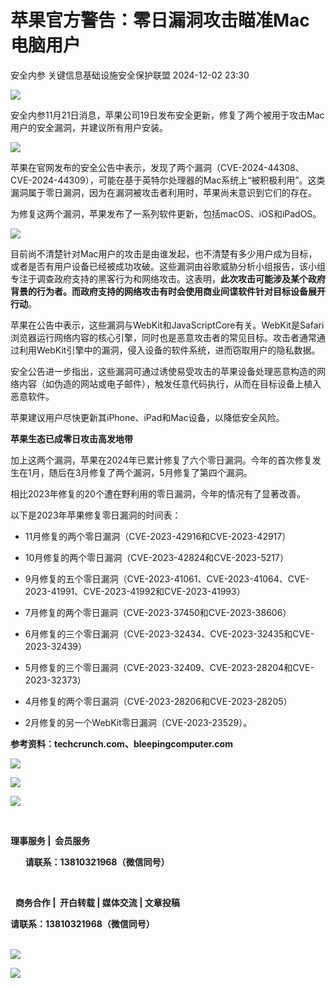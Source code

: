 #  苹果官方警告：零日漏洞攻击瞄准Mac电脑用户   
安全内参  关键信息基础设施安全保护联盟   2024-12-02 23:30  
  
![](https://mmbiz.qpic.cn/mmbiz_png/DoGPicehpSD7yIqt5JDquCLys40yW2MZt5JjERM23U0ibHC3galCTkkuTaZSmFwMSU6ctcUQYuM9Vm3k75oNfctQ/640?wx_fmt=other&wxfrom=5&wx_lazy=1&wx_co=1&tp=webp "")  
  
安全内参11月21日消息，苹果公司19日发布安全更新，修复了两个被用于攻击Mac用户的安全漏洞，并建议所有用户安装。  
  
![](https://mmbiz.qpic.cn/sz_mmbiz_png/FzZb53e8g7spIIibCLiaicg0vKicJqz8OZyywdK1IIVOaR2NUlmPnM6UkOv1NgVfBL5YjQkGx1M3ibN1aaIMlBaQicUA/640?wx_fmt=other&from=appmsg&tp=webp&wxfrom=5&wx_lazy=1&wx_co=1 "")  
  
  
苹果在官网发布的安全公告中表示，发现了两个漏洞（CVE-2024-44308、CVE-2024-44309），可能在基于英特尔处理器的Mac系统上“被积极利用”。这类漏洞属于零日漏洞，因为在漏洞被攻击者利用时，苹果尚未意识到它们的存在。  
  
为修复这两个漏洞，苹果发布了一系列软件更新，包括macOS、iOS和iPadOS。  
  
![](https://mmbiz.qpic.cn/sz_mmbiz_png/FzZb53e8g7spIIibCLiaicg0vKicJqz8OZyyUEO45NppbrXvbdaGibj08wsxnujIS5e8PVXE49Icz8MO4TB00IEwqCA/640?wx_fmt=other&from=appmsg&tp=webp&wxfrom=5&wx_lazy=1&wx_co=1 "")  
  
目前尚不清楚针对Mac用户的攻击是由谁发起，也不清楚有多少用户成为目标，或者是否有用户设备已经被成功攻破。这些漏洞由谷歌威胁分析小组报告，该小组专注于调查政府支持的黑客行为和网络攻击。这表明，**此次攻击可能涉及某个政府背景的行为者。而政府支持的网络攻击有时会使用商业间谍软件针对目标设备展开行动**。  
  
苹果在公告中表示，这些漏洞与WebKit和JavaScriptCore有关。WebKit是Safari浏览器运行网络内容的核心引擎，同时也是恶意攻击者的常见目标。攻击者通常通过利用WebKit引擎中的漏洞，侵入设备的软件系统，进而窃取用户的隐私数据。  
  
安全公告进一步指出，这些漏洞可通过诱使易受攻击的苹果设备处理恶意构造的网络内容（如伪造的网站或电子邮件），触发任意代码执行，从而在目标设备上植入恶意软件。  
  
苹果建议用户尽快更新其iPhone、iPad和Mac设备，以降低安全风险。  
  
  
**苹果生态已成零日攻击高发地带**  
  
  
加上这两个漏洞，苹果在2024年已累计修复了六个零日漏洞。今年的首次修复发生在1月，随后在3月修复了两个漏洞，5月修复了第四个漏洞。  
  
相比2023年修复的20个遭在野利用的零日漏洞，今年的情况有了显著改善。  
  
以下是2023年苹果修复零日漏洞的时间表：  
- 11月修复的两个零日漏洞（CVE-2023-42916和CVE-2023-42917）  
  
- 10月修复的两个零日漏洞（CVE-2023-42824和CVE-2023-5217）  
  
- 9月修复的五个零日漏洞（CVE-2023-41061、CVE-2023-41064、CVE-2023-41991、CVE-2023-41992和CVE-2023-41993）  
  
- 7月修复的两个零日漏洞（CVE-2023-37450和CVE-2023-38606）  
  
- 6月修复的三个零日漏洞（CVE-2023-32434、CVE-2023-32435和CVE-2023-32439）  
  
- 5月修复的三个零日漏洞（CVE-2023-32409、CVE-2023-28204和CVE-2023-32373）  
  
- 4月修复的两个零日漏洞（CVE-2023-28206和CVE-2023-28205）  
  
- 2月修复的另一个WebKit零日漏洞（CVE-2023-23529）。  
  
  
  
**参考资料：techcrunch.com、bleepingcomputer.com**  
  
![](https://mmbiz.qpic.cn/mmbiz_png/KWBheD0eoTHmXibldR5t7OHtciaES56KKVkeLOlSfiae7xUDwFDN32pM2r0eTNBVWc201Ra6VA4JUQianh2x2zCZMw/640?wx_fmt=other&wxfrom=5&wx_lazy=1&wx_co=1&tp=webp "")  
  
![](https://mmbiz.qpic.cn/mmbiz_png/5t8Rl4ruGlxXxO8pSz7H4nTTGuaJib0NM5VCjvS81AkaiaMuDvsmW7ic0xP9ZBdlbqlW4Ct5TgNRfghuC8WVcCH4w/640?wx_fmt=other&wxfrom=5&wx_lazy=1&wx_co=1&tp=webp "")  
  
![](https://mmbiz.qpic.cn/mmbiz_jpg/DoGPicehpSD7yIqt5JDquCLys40yW2MZtFQ0H2icygiaEDbWz3dBCwdcsb5D47tzCWrUhWfPF4pRGiab44IKIFaicww/640?wx_fmt=other&wxfrom=5&wx_lazy=1&wx_co=1&tp=webp "")  
  
   
  
**理事服务 |  会员服务**  
  
      **请联系：13810321968（微信同号）**    
  
      
  
  **商务合作 |  开白转载 | 媒体交流 | 文章投稿**  
  
**请联系：13810321968（微信同号）**  
     
  
  
![](https://mmbiz.qpic.cn/mmbiz_png/uM5JC8OpyM38qX6pScddCVZj0GPqNazCtDiaYzicEsCzzCwJ0TkK31XFKaAR1oE7s5H5mpdmJPn5YpUpvicmE8FHw/640?wx_fmt=other&wxfrom=5&wx_lazy=1&wx_co=1&tp=webp "")  
  
![](https://mmbiz.qpic.cn/mmbiz_png/B13XbuVeoMbBqibuBVrYqqcCOTyZaz7k6RaF3BicicNzE6tW38rjHP6ZRTYCQmuvlBiaYQ7O9kKiblxkibMDFPSewWiag/640?wx_fmt=other&wxfrom=5&wx_lazy=1&wx_co=1&tp=webp "")  
  
  
